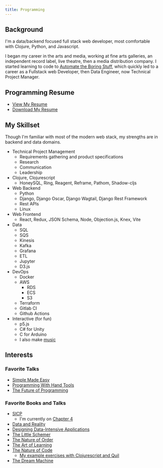 ```yaml
---
title: Programming
---
```




## Background
I'm a data/backend focused full stack web developer, most comfortable with Clojure, Python, and Javascript.

I began my career in the arts and media, working at fine arts galleries, an independent record label, live theatre, then a media distribution company. I started learning to code to [Automate the Boring Stuff](https://automatetheboringstuff.com/), which quickly led to a career as a Fullstack web Developer, then Data Engineer, now Technical Project Manager.

## Programming Resume
- [View My Resume](https://github.com/nharsch/resume/blob/master/programming-resume.md)
- [Download My Resume](https://github.com/nharsch/resume/raw/master/NigelHarsch-resume-programming.pdf)

## My Skillset
Though I'm familiar with most of the modern web stack, my strengths are in backend and data domains.

- Technical Project Management
  - Requirements gathering and product specifications
  - Research
  - Communication
  - Leadership
- Clojure, Clojurescript
  - HoneySQL, Ring, Reagent, Reframe, Pathom, Shadow-cljs
- Web Backend
  - Python
  - Django, Django Oscar, Django Wagtail, Django Rest Framework
  - Rest APIs
  - Linux
- Web Frontend
  - React, Redux, JSON Schema, Node, Objection.js, Knex, Vite
- Data
  - SQL
  - SQS
  - Kinesis
  - Kafka
  - Grafana
  - ETL
  - Jupyter
  - D3.js
- DevOps
  - Docker
  - AWS
    - RDS
    - ECS
    - S3
  - Terraform
  - Gitlab CI
  - Github Actions
- Interactive (for fun)
  - p5.js
  - C# for Unity
  - C for Arduino
  - I also make [music](/music)

## Interests

### Favorite Talks
- [Simple Made Easy](https://www.youtube.com/watch?v=SxdOUGdseq4&t=3307s)
- [Programming With Hand Tools](https://www.youtube.com/watch?v=ShEez0JkOFw)
- [The Future of Programming](https://www.youtube.com/watch?v=kWS1i2tivi8)

### Favorite Books and Talks
- [SICP](https://mitp-content-server.mit.edu/books/content/sectbyfn/books_pres_0/6515/sicp.zip/index.html)
  - I'm currently on [Chapter 4](https://github.com/nharsch/SICP)
- [Data and Reality](https://www.amazon.com/Data-Reality-Perspective-Perceiving-Information/dp/1935504215)
- [Designing Data-Intensive Applications](https://www.oreilly.com/library/view/designing-data-intensive-applications/9781491903063/)
- [The Little Schemer](https://mitpress.mit.edu/9780262560993/the-little-schemer/)
- [The Nature of Order](https://en.wikipedia.org/wiki/The_Nature_of_Order)
- [The Art of Learning](https://www.joshwaitzkin.com/the-art-of-learning)
- [The Nature of Code](https://natureofcode.com/)
  - [My example exercises with Clojurescript and Quil](https://github.com/nharsch/nature_of_code)
- [The Dream Machine](https://press.stripe.com/the-dream-machine)
